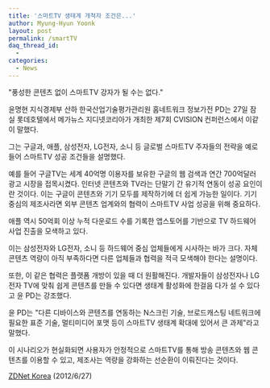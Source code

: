 ```yaml
---
title: '스마트TV 생태계 개척자 조건은...'
author: Myung-Hyun Yoonk
layout: post
permalink: /smartTV
daq_thread_id:
  - 
categories:
  - News
---
```


"풍성한 콘텐츠 없이 스마트TV 강자가 될 수는 없다."

윤명현 지식경제부 산하 한국산업기술평가관리원 홈네트워크 정보가전 PD는 27일 잠실 롯데호텔에서 메가뉴스 지디넷코리아가 개최한 제7회 CVISION 컨퍼런스에서 이같이 말했다. <!--more-->

그는 구글과, 애플, 삼성전자, LG전자, 소니 등 글로벌 스마트TV 주자들의 전략을 예로 들어 스마트TV 성공 조건들을 설명했다.

예를 들어 구글TV는 세계 40억명 이용자를 보유한 구글의 웹 검색과 연간 700억달러 광고 시장을 접목시켰다. 
인터넷 콘텐츠와 TV라는 단말기 간 유기적 연동이 성공 요인이란 것이다. 이는 구글이 콘텐츠와 기기 모두를 제작하기에 더 쉽게 가능한 일이다. 
기기 중심의 제조사라면 외부 콘텐츠 업계와의 협력이 스마트TV 사업 성공을 위해 중요하다.

애플 역시 50억회 이상 누적 다운로드 수를 기록한 앱스토어를 기반으로 TV 하드웨어 사업 진출을 모색하고 있다.

이는 삼성전자와 LG전자, 소니 등 하드웨어 중심 업체들에게 시사하는 바가 크다. 
자체 콘텐츠 역량이 아직 부족하다면 다른 업체들과 협력을 적극 모색해야 한다는 설명이다.

또한, 이 같은 협력은 플랫폼 개방이 있을 때 더 원활해진다. 
개발자들이 삼성전자나 LG전자 TV에 맞춰 쉽게 콘텐츠를 만들 수 있다면 생태계 활성화에 한걸음 다가 설 수 있다고 윤 PD는 강조했다.

윤 PD는 "다른 디바이스와 콘텐츠를 연동하는 N스크린 기술, 브로드캐스팅 네트워크에 필요한 표준 기술, 멀티미디어 포맷 등이 스마트TV 생태계 확대에 있어서 큰 과제"라고 말했다.

이 시나리오가 현실화되면 사용자가 안정적으로 스마트TV를 통해 방송 콘텐츠와 웹 콘텐츠를 이용할 수 있고, 제조사는 역량을 강화하는 선순환이 이뤄진다는 것이다.

[ZDNet Korea][1] (2012/6/27)

[1]: https://zdnet.co.kr/view/?no=20120627172436

